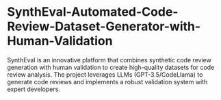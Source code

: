 # SynthEval-Automated-Code-Review-Dataset-Generator-with-Human-Validation
SynthEval is an innovative platform that combines synthetic code review generation with human validation to create high-quality datasets for code review analysis. The project leverages LLMs (GPT-3.5/CodeLlama) to generate code reviews and implements a robust validation system with expert developers.
